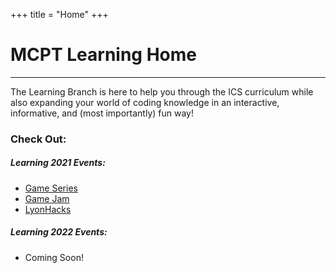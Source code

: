 +++
title = "Home"
+++

# MCPT Learning Home
---

The Learning Branch is here to help you through the ICS curriculum while also expanding your world of coding knowledge in an interactive, informative, and (most importantly) fun way!

### Check Out:
##### Learning 2021 Events:
* [Game Series](game-dev)
* [Game Jam](game-jam)
* [LyonHacks](lyon-hacks)


##### Learning 2022 Events:
* Coming Soon!
